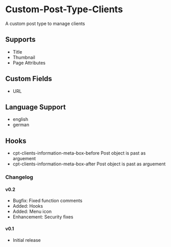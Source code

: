 # Custom-Post-Type-Clients

A custom post type to manage clients

## Supports

* Title
* Thumbnail
* Page Attributes

## Custom Fields

* URL

## Language Support
* english
* german

## Hooks

* cpt-clients-information-meta-box-before Post object is past as arguement
* cpt-clients-information-meta-box-after Post object is past as arguement

### Changelog

#### v0.2

* Bugfix: Fixed function comments
* Added: Hooks
* Added: Menu icon
* Enhancement: Security fixes

#### v0.1

* Initial release

